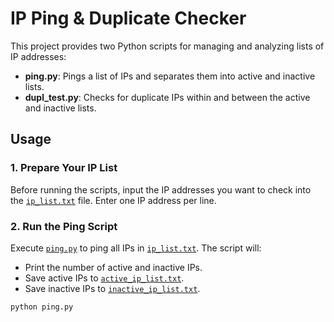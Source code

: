 # IP Ping & Duplicate Checker

This project provides two Python scripts for managing and analyzing lists of IP addresses:

- **ping.py**: Pings a list of IPs and separates them into active and inactive lists.
- **dupl_test.py**: Checks for duplicate IPs within and between the active and inactive lists.

## Usage

### 1. Prepare Your IP List

Before running the scripts, input the IP addresses you want to check into the [`ip_list.txt`](ip_list.txt) file. Enter one IP address per line.

### 2. Run the Ping Script

Execute [`ping.py`](ping.py) to ping all IPs in [`ip_list.txt`](ip_list.txt). The script will:

- Print the number of active and inactive IPs.
- Save active IPs to [`active_ip_list.txt`](active_ip_list.txt).
- Save inactive IPs to [`inactive_ip_list.txt`](inactive_ip_list.txt).

```sh
python ping.py
```
